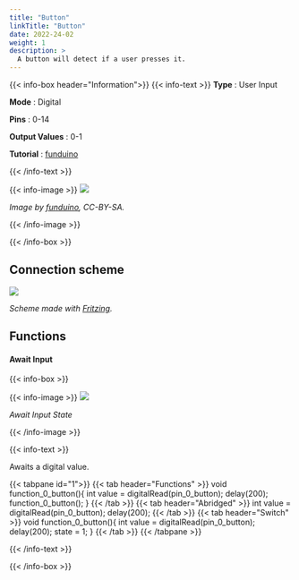 ```yaml
---
title: "Button"
linkTitle: "Button"
date: 2022-24-02
weight: 1
description: >
  A button will detect if a user presses it.
---
```


{{< info-box header="Information">}}
{{< info-text >}}
  **Type** : User Input

  **Mode** : Digital

  **Pins** : 0-14

  **Output Values** : 0-1

  **Tutorial** : [funduino](https://funduino.de/nr-5-taster-am-arduino) 

  {{< /info-text >}}

  {{< info-image >}}
   ![](https://funduinoshop.com/media/image/19/1b/4e/4x-kurzhubtaster-2-pins-12x12x6mm-arduino.jpg)
   
   _Image by [funduino](https://funduinoshop.com/media/image/19/1b/4e/4x-kurzhubtaster-2-pins-12x12x6mm-arduino.jpg), CC-BY-SA._

  {{< /info-image >}}

{{< /info-box >}}

## Connection scheme
![](/docs/connectionplan/steckplan_button.png)
   
  _Scheme made with [Fritzing](https://fritzing.org/)._

## Functions

#### Await Input

{{< info-box >}}

  {{< info-image >}}
   ![](/docs/components/button.png)
   
   _Await Input State_

  {{< /info-image >}}

{{< info-text >}}

Awaits a digital value.
  
  {{< tabpane id="1">}}
  {{< tab header="Functions" >}}
void function_0_button(){
int value = digitalRead(pin_0_button);
delay(200);
function_0_button();
}
  {{< /tab >}}
  {{< tab header="Abridged" >}}
int value = digitalRead(pin_0_button);
delay(200);
  {{< /tab >}}
  {{< tab header="Switch" >}}
void function_0_button(){
int value = digitalRead(pin_0_button);
delay(200);
state = 1;
}
  {{< /tab >}}
{{< /tabpane >}}

  {{< /info-text >}}

{{< /info-box >}}